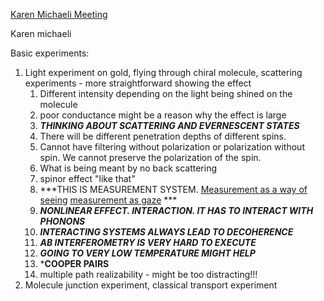 [Karen Michaeli Meeting](Karen%20Michaeli%20Meeting.md)

Karen michaeli

Basic experiments:
1. Light experiment on gold, flying through chiral molecule, scattering experiments - more straightforward showing the effect 
	1. Different intensity depending on the light being shined on the molecule
	2. poor conductance might be a reason why the effect is large
	3. ***THINKING ABOUT SCATTERING AND EVERNESCENT STATES***
	4. There will be different penetration depths of different spins. 
	5. Cannot have filtering without polarization or polarization without spin. We cannot preserve the polarization of the spin. 
	6. What is being meant by no back scattering 
	7. spinor effect "like that"
	8. ***THIS IS MEASUREMENT SYSTEM. [Measurement as a way of seeing](Measurement%20as%20a%20way%20of%20seeing.md) [measurement as gaze](measurement%20as%20gaze) ***
	9. ***NONLINEAR EFFECT. INTERACTION. IT HAS TO INTERACT WITH PHONONS***
	10. ***INTERACTING SYSTEMS ALWAYS LEAD TO DECOHERENCE***
	11. ***AB INTERFEROMETRY IS VERY HARD TO EXECUTE***
	12. ***GOING TO VERY LOW TEMPERATURE MIGHT HELP***
	13. ***COOPER PAIRS**
	14. multiple path realizability - might be too distracting!!!
2. Molecule junction experiment, classical transport experiment